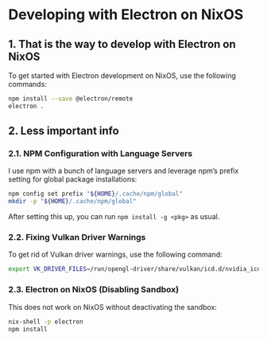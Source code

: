 # Developing with Electron on NixOS

## 1. That is the way to develop with Electron on NixOS

To get started with Electron development on NixOS, use the following commands:

```bash
npm install --save @electron/remote
electron .
```

## 2. Less important info

### 2.1. NPM Configuration with Language Servers

I use npm with a bunch of language servers and leverage npm’s prefix setting for global package installations:

```bash
npm config set prefix "${HOME}/.cache/npm/global"
mkdir -p "${HOME}/.cache/npm/global"
```

After setting this up, you can run `npm install -g <pkg>` as usual.

### 2.2. Fixing Vulkan Driver Warnings

To get rid of Vulkan driver warnings, use the following command:

```bash
export VK_DRIVER_FILES=/run/opengl-driver/share/vulkan/icd.d/nvidia_icd.x86_64.json
```

### 2.3. Electron on NixOS (Disabling Sandbox)

This does not work on NixOS without deactivating the sandbox:

```bash
nix-shell -p electron
npm install
```
